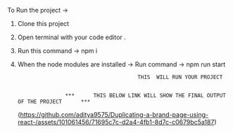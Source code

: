 To Run the project -> 

1) Clone this project
2) Open terminal with your code editor .
3) Run this command -> npm i
4) When the node modules are installed -> Run command -> npm run start

                                             THIS  WILL RUN YOUR PROJECT


                      ***      THIS BELOW LINK WILL SHOW THE FINAL OUTPUT OF THE PROJECT      ***
   (https://github.com/aditya9575/Duplicating-a-brand-page-using-react-/assets/101061456/71695c7c-d2a4-4fb1-8d7c-c0679bc5a187)
